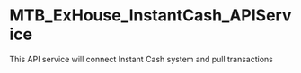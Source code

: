 # MTB_ExHouse_InstantCash_APIService

This API service will connect Instant Cash system and pull transactions
